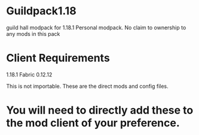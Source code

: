 # Guildpack1.18
guild hall modpack for 1.18.1
Personal modpack. No claim to ownership to any mods in this pack

# Client Requirements
1.18.1
Fabric 0.12.12

This is not importable. These are the direct mods and config files.
# You will need to directly add these to the mod client of your preference.
